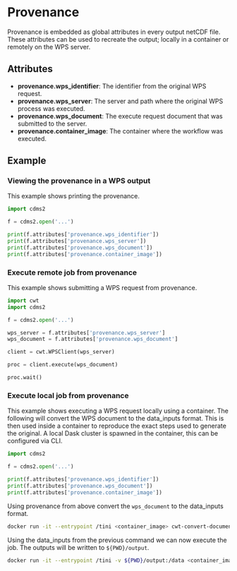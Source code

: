 # Provenance

Provenance is embedded as global attributes in every output netCDF file. These attributes can be used to recreate the output; locally in a container or remotely on the WPS server.

## Attributes

- **provenance.wps_identifier**: The identifier from the original WPS request.
- **provenance.wps_server**: The server and path where the original WPS process was executed.
- **provenance.wps_document**: The execute request document that was submitted to the server.
- **provenance.container_image**: The container where the workflow was executed.

## Example

### Viewing the provenance in a WPS output

This example shows printing the provenance.

```python
import cdms2

f = cdms2.open('...')

print(f.attributes['provenance.wps_identifier'])
print(f.attributes['provenance.wps_server'])
print(f.attributes['provenance.wps_document'])
print(f.attributes['provenance.container_image'])
```

### Execute remote job from provenance

This example shows submitting a WPS request from provenance.

```python
import cwt
import cdms2

f = cdms2.open('...')

wps_server = f.attributes['provenance.wps_server']
wps_document = f.attributes['provenance.wps_document']

client = cwt.WPSClient(wps_server)

proc = client.execute(wps_document)

proc.wait()
```

### Execute local job from provenance

This example shows executing a WPS request locally using a container. The following will
convert the WPS document to the data_inputs format. This is then used inside a container
to reproduce the exact steps used to generate the original. A local Dask cluster is spawned
in the container, this can be configured via CLI.

```python
import cdms2

f = cdms2.open('...')

print(f.attributes['provenance.wps_identifier'])
print(f.attributes['provenance.wps_document'])
print(f.attributes['provenance.container_image'])
```

Using provenance from above convert the `wps_document` to the data_inputs format.

```bash
docker run -it --entrypoint /tini <container_image> cwt-convert-document <wps_document>
```

Using the data_inputs from the previous command we can now execute the job. The outputs
will be written to `${PWD}/output`.

```bash
docker run -it --entrypoint /tini -v ${PWD}/output:/data <container_image> compute-tasks-execute <data_inputs> <wps_identifier>
```
